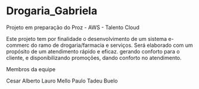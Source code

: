 # Drogaria_Gabriela
Projeto em preparação do Proz - AWS - Talento Cloud

Este projeto tem por finalidade o desenvolvimento de um sistema e-commerc do ramo de drogaria/farmacia e serviços. Será elaborado com um propósito de um atendimento rápido e eficaz. gerando conforto para o cliente, e disponibilizando promoções, dando conforto no atendimento.

Membros da equipe

Cesar Alberto
Lauro Mello
Paulo
Tadeu Buelo
